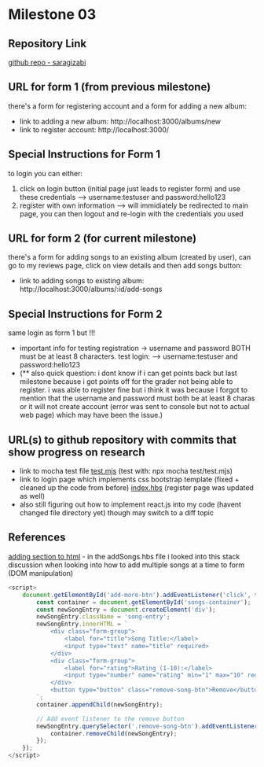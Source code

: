 Milestone 03
===

Repository Link
---
[github repo - saragizabi](https://github.com/nyu-csci-ua-0467-001-002-spring-2025/final-project-deployment-saragizabi/tree/master)

URL for form 1 (from previous milestone) 
---
there's a form for registering account and a form for adding a new album:
- link to adding a new album: http://localhost:3000/albums/new
- link to register account: http://localhost:3000/

Special Instructions for Form 1
---
to login you can either:
1. click on login button (initial page just leads to register form) and use these credentials --> username:testuser and password:hello123
2. register with own information --> will immidiately be redirected to main page, you can then logout and re-login with the credentials you used

URL for form 2 (for current milestone)
---
there's a form for adding songs to an existing album (created by user), can go to my reviews page, click on view details and then add songs button:
- link to adding songs to existing album: http://localhost:3000/albums/:id/add-songs

Special Instructions for Form 2
---
same login as form 1 but !!! 
- important info for testing registration -> username and password BOTH must be at least 8 characters.
test login: --> username:testuser and password:hello123
- (** also quick question: i dont know if i can get points back but last milestone because i got points off for the grader not being able to register. i was able to register fine but i think it was because i forgot to mention that the username and password must both be at least 8 charas or it will not create account (error was sent to console but not to actual web page) which may have been the issue.)

URL(s) to github repository with commits that show progress on research
--- 
- link to mocha test file [test.mjs](https://github.com/nyu-csci-ua-0467-001-002-spring-2025/final-project-deployment-saragizabi/blob/master/test/test.mjs) (test with: npx mocha test/test.mjs)
- link to login page which implements css bootstrap template (fixed + cleaned up the code from before) [index.hbs](https://github.com/nyu-csci-ua-0467-001-002-spring-2025/final-project-deployment-saragizabi/blob/master/views/index.hbs) (register page was updated as well)
- also still figuring out how to implement react.js into my code (havent changed file directory yet) though may switch to a diff topic 

References
---
[adding section to html](https://stackoverflow.com/questions/64930946/how-to-add-a-group-of-html-elements-by-a-button-click) - in the addSongs.hbs file i looked into this stack discussion when looking into how to add multiple songs at a time to form (DOM manipulation)
```javascript
<script>
    document.getElementById('add-more-btn').addEventListener('click', function() {
        const container = document.getElementById('songs-container');
        const newSongEntry = document.createElement('div');
        newSongEntry.className = 'song-entry';
        newSongEntry.innerHTML = `
            <div class="form-group">
                <label for="title">Song Title:</label>
                <input type="text" name="title" required>
            </div>
            <div class="form-group">
                <label for="rating">Rating (1-10):</label>
                <input type="number" name="rating" min="1" max="10" required>
            </div>
            <button type="button" class="remove-song-btn">Remove</button>
        `;
        container.appendChild(newSongEntry);

        // Add event listener to the remove button
        newSongEntry.querySelector('.remove-song-btn').addEventListener('click', function() {
            container.removeChild(newSongEntry);
        });
    });
</script>
```
